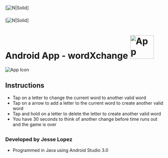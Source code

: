 [![N|Solid](http://fo.ucf.edu/sites/default/files/images/Events.jpg)]
###
[![N|Solid](http://www.ucf.edu/brand/files/2016/07/UCF-Tab-Signature-lockup_horizontal-KG-7406-300x72.png)]
##
# Android App - wordXchange <img src="https://i.imgur.com/LDRfJrB.png" alt="App Icon" style="width: 75px;"/>

<img src="http://thewallpaper.co/wp-content/uploads/2016/10/Android-phone-logo-images-desktop-wallpapers-background-images-free-4k-hd-pictures-tablet-smart-phone-1920x1080-768x432.jpg" alt="App Icon" style="width: px;"/>

## Instructions
- Tap on a letter to change the current word to another valid word
- Tap on a arrow to add a letter to the current word to create another valid word
- Tap and hold on a letter to delete the letter to create another valid word
- You have 30 seconds to think of another change before time runs out and the game is over
##
### Developed by Jesse Lopez
* Programmed in Java using Android Studio 3.0
##

